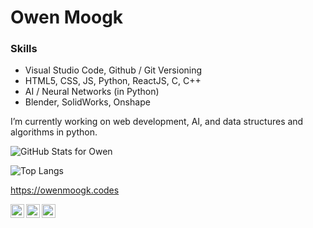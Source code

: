 # Owen Moogk
### Skills
- Visual Studio Code, Github / Git Versioning
- HTML5, CSS, JS, Python, ReactJS, C, C++
- AI / Neural Networks (in Python)
- Blender, SolidWorks, Onshape

I’m currently working on web development, AI, and data structures and algorithms in python.

![GitHub Stats for Owen](https://github-readme-stats.vercel.app/api?username=owenmoogk&show_icons=true)

![Top Langs](https://github-readme-stats.vercel.app/api/top-langs/?username=owenmoogk)

https://owenmoogk.codes

<a href="https://twitter.com/owen_moogk">
  <img align="left" alt="Twitter" width="22px" src="https://raw.githubusercontent.com/peterthehan/peterthehan/master/assets/twitter.svg" />
</a>
<a href="https://www.linkedin.com/in/owen-moogk-1ab9371b8/">
  <img align="left" alt="LinkedIn" width="22px" src="https://raw.githubusercontent.com/peterthehan/peterthehan/master/assets/linkedin.svg" />
</a>
<a href="https://open.spotify.com/user/uoxjt33b2c9axd2h9d74l3wag">
  <img align="left" alt="Spotify" width="22px" src="https://raw.githubusercontent.com/peterthehan/peterthehan/master/assets/spotify.svg" />
</a>
